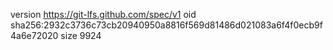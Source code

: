 version https://git-lfs.github.com/spec/v1
oid sha256:2932c3736c73cb20940950a8816f569d81486d021083a6f4f0ecb9f4a6e72020
size 9924
